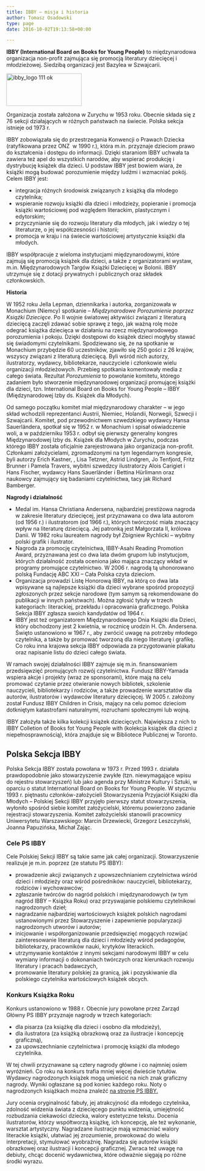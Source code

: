 ```yaml
---
title: IBBY – misja i historia
author: Tomasz Osadowski
type: page
date: 2016-10-02T19:13:58+00:00

---
```

**IBBY (International Board on Books for Young People)** to międzynarodowa organizacja non-profit zajmująca się promocją literatury dziecięcej i młodzieżowej. Siedzibą organizacji jest Bazylea w Szwajcarii.

<img class="alignnone size-full wp-image-2799" src="http://www.ibby.pl/wp-content/uploads/2016/03/ibby_logo-111-ok-1.png" alt="ibby_logo 111 ok" width="197" height="85" srcset="http://www.ibby.pl/wp-content/uploads/2016/03/ibby_logo-111-ok-1.png 197w, http://www.ibby.pl/wp-content/uploads/2016/03/ibby_logo-111-ok-1-150x65.png 150w" sizes="(max-width: 197px) 100vw, 197px" />

Organizacja została założona w Zurychu w 1953 roku. Obecnie składa się z 76 sekcji działających w różnych państwach na świecie. Polska sekcja istnieje od 1973 r.

IBBY zobowiązała się do przestrzegania Konwencji o Prawach Dziecka (ratyfikowana przez ONZ  w 1990 r.), która m.in. przyznaje dzieciom prawo do kształcenia i dostępu do informacji. Dzięki staraniom IBBY uchwała ta zawiera też apel do wszystkich narodów, aby wspierać produkcję i dystrybucję książek dla dzieci. U podstaw IBBY jest bowiem wiara, że książki mogą budować porozumienie między ludźmi i wzmacniać pokój. Celem IBBY jest:

  * integracja różnych środowisk związanych z książką dla młodego czytelnika;
  * wspieranie rozwoju książki dla dzieci i młodzieży, popieranie i promocja książki wartościowej pod względem literackim, plastycznym i edytorskim;
  * przyczynianie się do rozwoju literatury dla młodych, jak i wiedzy o tej literaturze, o jej współczesności i historii;
  * promocja w kraju i na świecie wartościowej artystycznie książki dla młodych.

IBBY współpracuje z wieloma instytucjami międzynarodowymi, które zajmują się promocją książek dla dzieci, a także z organizatorami wystaw, m.in. Międzynarodowych Targów Książki Dziecięcej w Bolonii. IBBY utrzymuje się z dotacji prywatnych i publicznych oraz składek członkowskich.

**Historia**

W 1952 roku Jella Lepman, dziennikarka i autorka, zorganizowała w Monachium (Niemcy) spotkanie &#8211; _Międzynarodowe Porozumienie poprzez Książki Dziecięce_. Po II wojnie światowej aktywiści związani z literaturą dziecięcą zaczęli zdawać sobie sprawę z tego, jak ważną rolę może odegrać książka dziecięca w działaniu na rzecz międzynarodowego porozumienia i pokoju. Dzięki dostępowi do książek dzieci mogłyby stawać się świadomymi czytelnikami. Spodziewano się, że na spotkanie w Monachium przybędzie 60 uczestników, zjawiło się 250 gości z 26 krajów, wszyscy związani z literaturą dziecięcą. Byli wśród nich autorzy, ilustratorzy, wydawcy, bibliotekarze, nauczyciele i członkowie wielu organizacji młodzieżowych. Przebieg spotkania komentowały media z całego świata. Rezultat _Porozumienia_ to powołanie komitetu, którego zadaniem było stworzenie międzynarodowej organizacji promującej książki dla dzieci, tzn. International Board on Books for Young People – IBBY (Międzynarodowej Izby ds. Książek dla Młodych).

Od samego początku komitet miał międzynarodowy charakter – w jego skład wchodzili reprezentanci Austrii, Niemiec, Holandii, Norwegii, Szwecji i Szwajcarii. Komitet, pod przewodnictwem szwedzkiego wydawcy Hansa Sauerländera, spotkał się w 1952 r. w Monachium i spisał oświadczenie woli, a w październiku 1953 r. odbył się pierwszy generalny kongres Międzynarodowej Izby ds. Książek dla Młodych w Zurychu, podczas którego IBBY została oficjalnie zarejestrowana jako organizacja non-profit. Członkami założycielami, zgromadzonymi na tym legendarnym kongresie, byli autorzy Erich Kastner, [,][1] Lisa Tetzner, Astrid Lindgren, Jo Tenfjord, Fritz Brunner i Pamela Travers, wybitni szwedzcy ilustratorzy Alois Carigiet i Hans Fischer, wydawcy Hans Sauerländer i Bettina Hürlimann oraz naukowcy zajmujący się badaniami czytelnictwa, tacy jak Richard Bamberger.

**Nagrody i działalność**

  * Medal im. Hansa Christiana Andersena, najbardziej prestiżowa nagroda w zakresie literatury dziecięcej, jest przyznawana co dwa lata autorom (od 1956 r.) i ilustratorom (od 1966 r.), których twórczość miała znaczący wpływ na literaturę dziecięcą. Jej patronką jest Małgorzata II, królowa Danii. W 1982 roku laureatem nagrody był Zbigniew Rychlicki – wybitny polski grafik i ilustrator.
  * Nagroda za promocję czytelnictwa, IBBY-Asahi Reading Promotion Award, przyznawana jest co dwa lata dwóm grupom lub instytucjom, których działalność została oceniona jako mająca znaczący wkład w programy promujące czytelnictwo. W 2006 r. nagrodą tą uhonorowano polską Fundację ABC XXI &#8211; Cała Polska czyta dzieciom.
  * Organizacja prowadzi Listę Honorową IBBY, na którą co dwa lata wpisywane są najlepsze książki dla dzieci wybrane spośród propozycji zgłoszonych przez sekcje narodowe (tym samym są rekomendowane do publikacji w innych państwach). Można zgłosić tytuły w trzech kategoriach: literackiej, przekładu i opracowania graficznego. Polska Sekcja IBBY zgłasza swoich kandydatów od 1964 r.
  * IBBY jest też organizatorem Międzynarodowego Dnia Książki dla Dzieci, który obchodzony jest 2 kwietnia, w rocznicę urodzin H. Ch. Andersena. Święto ustanowiono w 1967 r., aby zwrócić uwagę na potrzeby młodego czytelnika, a także by promować tworzoną dla niego literaturę i grafikę. Co roku inna krajowa sekcja IBBY odpowiada za przygotowanie plakatu oraz napisanie listu do dzieci całego świata.

W ramach swojej działalności IBBY zajmuje się m.in. finansowaniem przedsięwzięć promujących rozwój czytelnictwa. Fundusz IBBY-Yamada wspiera akcje i projekty (wraz ze sponsorami), które mają na celu promować czytanie przez otwieranie nowych bibliotek, szkolenie nauczycieli, bibliotekarzy i rodziców, a także prowadzenie warsztatów dla autorów, ilustratorów i wydawców literatury dziecięcej. W 2005 r. założony został Fundusz IBBY Children in Crisis, mający na celu pomoc dzieciom dotkniętym katastrofami naturalnymi, rozruchami społecznymi lub wojną.

IBBY założyła także kilka kolekcji książek dziecięcych. Największa z nich to IBBY Colletion of Books fot Young People with (kolekcja książek dla dzieci z niepełnosprawnością), która znajduje się w Bibliotece Publicznej w Toronto.

## Polska Sekcja IBBY

Polska Sekcja IBBY została powołana w 1973 r. Przed 1993 r. działała prawdopodobnie jako stowarzyszenie zwykłe (tzn. niewymagające wpisu do rejestru stowarzyszeń) lub jako agenda przy Ministrze Kultury i Sztuki, w oparciu o statut International Board on Books for Young People. W styczniu 1993 r. piętnastu członków-założycieli Stowarzyszenia Przyjaciół Książki dla Młodych &#8211; Polskiej Sekcji IBBY przyjęło pierwszy statut stowarzyszenia, wyłoniło spośród siebie komitet założycielski, któremu powierzono zadanie rejestracji stowarzyszenia. Komitet założycielski stanowili pracownicy Uniwersytetu Warszawskiego: Marcin Drzewiecki, Grzegorz Leszczyński, Joanna Papuzińska, Michał Zając.

### Cele PS IBBY

Cele Polskiej Sekcji IBBY są takie same jak całej organizacji. Stowarzyszenie realizuje je m.in. poprzez (ze statutu PS IBBY):

  * prowadzenie akcji związanych z upowszechnianiem czytelnictwa wśród dzieci i młodzieży oraz wśród pośredników: nauczycieli, bibliotekarzy, rodziców i wychowawców;
  * zgłaszanie twórców do nagród polskich i międzynarodowych (w tym nagród IBBY &#8211; Książka Roku) oraz przyswajanie polskiemu czytelnikowi nagrodzonych dzieł;
  * nagradzanie najbardziej wartościowych książek polskich nagrodami ustanowionymi przez Stowarzyszenie i zapewnienie popularyzacji nagrodzonych utworów i autorów;
  * inicjowanie i współorganizowanie przedsięwzięć mogących rozwijać zainteresowanie literaturą dla dzieci i młodzieży wśród pedagogów, bibliotekarzy, pracowników nauki, krytyków literackich.
  * utrzymywanie kontaktów z innymi sekcjami narodowymi IBBY w celu wymiany informacji o dokonaniach twórczych oraz kierunkach rozwoju literatury i pracach badawczych,
  * promowanie literatury polskiej za granicą, jak i pozyskiwanie dla polskiego czytelnika wartościowych książek obcych.

### Konkurs Książka Roku

Konkurs ustanowiono w 1988 r. Obecnie jury powołane przez Zarząd Główny PS IBBY przyznaje nagrody w trzech kategoriach:

  * dla pisarza (za książkę dla dzieci i osobno dla młodzieży),
  * dla ilustratora (za książką obrazkową oraz za ilustracje i koncepcję graficzną),
  * za upowszechnianie czytelnictwa i promocję książki dla młodego czytelnika.

W tej chwili przyznawane są cztery nagrody główne i co najmniej osiem wyróżnień. Co roku na konkurs trafia mniej więcej dwieście tytułów. Wydawcy nagrodzonych książek mogą umieścić na nich znak graficzny nagrody. Wyniki ogłaszane są pod koniec każdego roku. Noty o nagrodzonych książkach można znaleźć [na stronie PS IBBY.][2]

Jury ocenia oryginalność fabuły, jej atrakcyjność dla młodego czytelnika, zdolność widzenia świata z dziecięcego punktu widzenia, umiejętność rozbudzania ciekawości dziecka, walory estetyczne tekstu. Docenia ilustratorów, którzy współtworzą książkę, ich koncepcję, ale też wykonanie, warsztat artystyczny. Nagradzane ilustracje mają wzmacniać walory literackie książki, ułatwiać jej zrozumienie, prowokować do wielu interpretacji, stymulować wyobraźnię. Nagradza się autorów książki obrazkowej oraz ilustracji i koncepcji graficznej. Zwraca też uwagę na debiuty, chcąc docenić wydawnictwa, które odważnie sięgają po różne środki wyrazu.

 [1]: https://pl.wikipedia.org/wiki/Erich_K%C3%A4stner
 [2]: http://www.ibby.pl/?page_id=221